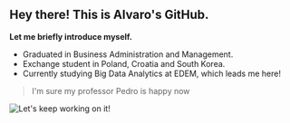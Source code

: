 ## Hey there! This is Alvaro's GitHub.
**Let me briefly introduce myself.**

 - Graduated in Business Administration and Management.
 - Exchange student in Poland, Croatia and South Korea.
 - Currently studying Big Data Analytics at EDEM, which leads me here!

> I'm sure my professor Pedro is happy now


![Let's keep working on it!](https://i.giphy.com/media/0jSXEQ6CW6l5pK7Lh9/giphy.gif)

